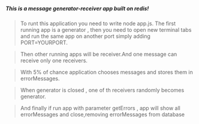 ##### This is a message generator-receiver app built on redis!

>To runt this application you need to write node app.js. 
>The first running app is a generator , then you need to open new terminal tabs and run the same app on another port simply adding PORT=YOURPORT.

>Then other running apps will be receiver.And one message can receive only one receivers.

>With 5% of chance application chooses messages and stores them in errorMessages.

>When generator is closed , one of th receivers randomly becomes generator.

>And finally if run app with parameter getErrors , app will show all errorMessages and close,removing errorMessages from database

